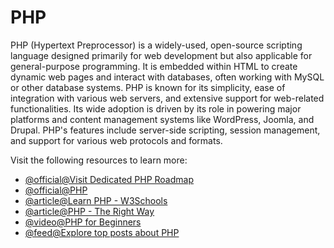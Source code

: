 # PHP

PHP (Hypertext Preprocessor) is a widely-used, open-source scripting language designed primarily for web development but also applicable for general-purpose programming. It is embedded within HTML to create dynamic web pages and interact with databases, often working with MySQL or other database systems. PHP is known for its simplicity, ease of integration with various web servers, and extensive support for web-related functionalities. Its wide adoption is driven by its role in powering major platforms and content management systems like WordPress, Joomla, and Drupal. PHP's features include server-side scripting, session management, and support for various web protocols and formats.

Visit the following resources to learn more:

- [@official@Visit Dedicated PHP Roadmap](https://roadmap.sh/php)
- [@official@PHP](https://php.net/)
- [@article@Learn PHP - W3Schools](https://www.w3schools.com/php/)
- [@article@PHP - The Right Way](https://phptherightway.com/)
- [@video@PHP for Beginners](https://www.youtube.com/watch?v=zZ6vybT1HQs)
- [@feed@Explore top posts about PHP](https://app.daily.dev/tags/php?ref=roadmapsh)
